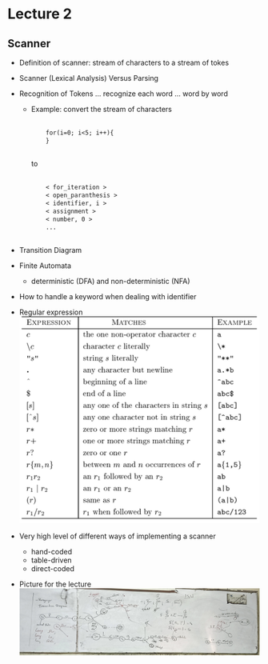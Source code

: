 # Lecture 2

## Scanner

- Definition of scanner: stream of characters to a stream of tokes
- Scanner (Lexical Analysis) Versus Parsing
- Recognition of Tokens ... recognize each word ... word by word  
  - Example:
    convert the stream of characters
    <section>
      <pre><code data-trim data-noescape>
        for(i=0; i<5; i++){
        }
      </code></pre>
    </section>
    to
    <section>
      <pre><code data-trim data-noescape>
        < for_iteration >
        < open_paranthesis >
        < identifier, i >
        < assignment >
        < number, 0 >
        ...
      </code></pre>
    </section>
- Transition Diagram
- Finite Automata
  - deterministic (DFA) and non-deterministic (NFA)
- How to handle a keyword when dealing with identifier
- Regular expression
  ![Table](Images/RegExp.jpeg)
- Very high level of different ways of implementing a scanner
  - hand-coded
  - table-driven
  - direct-coded

- Picture for the lecture
![Whiteboard](Images/lec2_1.jpg)

<!-- - **Exercise**

- Input Buffering
- Regular Expressions
  - Exercise: Exercise 3.3.2 : Describe the languages denoted by the following regular expressions
- Recognition of Tokens
  - Transition Diagram
- Finite Automata
  - DFA and NFA
  - NFA to DFA
  - Regular Expression to NFA
  - Regular Expression directly to DFA
 -->
